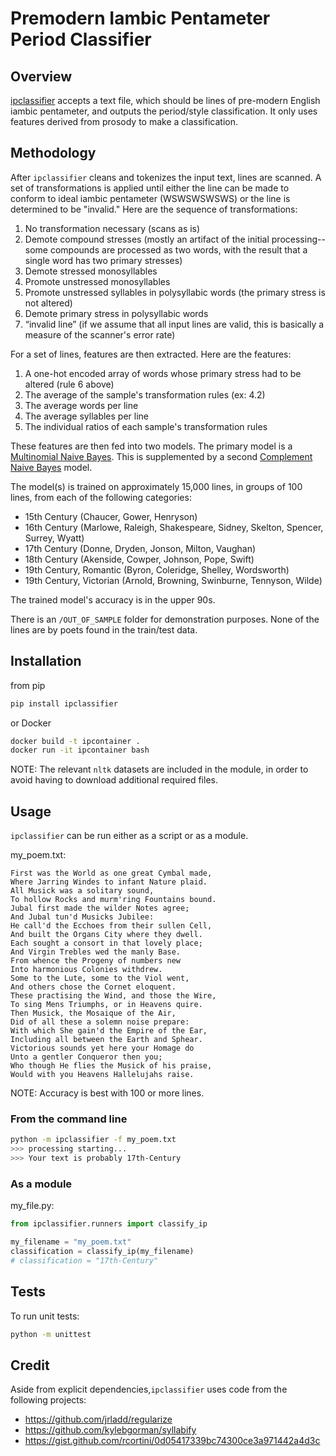 # Premodern Iambic Pentameter Period Classifier


## Overview
[ipclassifier](https://pypi.org/project/ipclassifier/) accepts a text file, which should be lines of pre-modern English iambic pentameter, and outputs the period/style classification.  It only uses features derived from prosody to make a classification.


## Methodology
After `ipclassifier` cleans and tokenizes the input text, lines are scanned.  A set of transformations is applied until either the line can be made to conform to ideal iambic pentameter (WSWSWSWSWS) or the line is determined to be "invalid."  Here are the sequence of transformations:

1. No transformation necessary (scans as is)
2. Demote compound stresses (mostly an artifact of the initial processing--some compounds are processed as two words, with the result that a single word has two primary stresses)
3. Demote stressed monosyllables
4. Promote unstressed monosyllables
5. Promote unstressed syllables in polysyllabic words (the primary stress is not altered)
6. Demote primary stress in polysyllabic words
7. “invalid line” (if we assume that all input lines are valid, this is basically a measure of the scanner's error rate) 

For a set of lines, features are then extracted.  Here are the features:
1. A one-hot encoded array of words whose primary stress had to be altered (rule 6 above)
2. The average of the sample's transformation rules (ex: 4.2)
3. The average words per line
4. The average syllables per line
5. The individual ratios of each sample's transformation rules

These features are then fed into two models.  The primary model is a [Multinomial Naive Bayes](https://scikit-learn.org/stable/modules/generated/sklearn.naive_bayes.MultinomialNB.html).  This is supplemented by a second [Complement Naive Bayes](https://scikit-learn.org/stable/modules/generated/sklearn.naive_bayes.ComplementNB.html) model.

The model(s) is trained on approximately 15,000 lines, in groups of 100 lines, from each of the following categories:

- 15th Century (Chaucer, Gower, Henryson)
- 16th Century (Marlowe, Raleigh, Shakespeare, Sidney, Skelton, Spencer, Surrey, Wyatt)
- 17th Century (Donne, Dryden, Jonson, Milton, Vaughan)
- 18th Century (Akenside, Cowper, Johnson, Pope, Swift)
- 19th Century, Romantic (Byron, Coleridge, Shelley, Wordsworth)
- 19th Century, Victorian (Arnold, Browning, Swinburne, Tennyson, Wilde)

The trained model's accuracy is in the upper 90s.

There is an `/OUT_OF_SAMPLE` folder for demonstration purposes.  None of the lines are by poets found in the train/test data.


## Installation
from pip
```bash
pip install ipclassifier
```

or Docker
```bash
docker build -t ipcontainer .
docker run -it ipcontainer bash
```
NOTE: The relevant `nltk` datasets are included in the module, in order to avoid having to download additional required files.


## Usage
`ipclassifier` can be run either as a script or as a module.

my_poem.txt:
```text
First was the World as one great Cymbal made,
Where Jarring Windes to infant Nature plaid.
All Musick was a solitary sound,
To hollow Rocks and murm'ring Fountains bound.
Jubal first made the wilder Notes agree;
And Jubal tun'd Musicks Jubilee:
He call'd the Ecchoes from their sullen Cell,
And built the Organs City where they dwell.
Each sought a consort in that lovely place;
And Virgin Trebles wed the manly Base.
From whence the Progeny of numbers new
Into harmonious Colonies withdrew.
Some to the Lute, some to the Viol went,
And others chose the Cornet eloquent.
These practising the Wind, and those the Wire,
To sing Mens Triumphs, or in Heavens quire.
Then Musick, the Mosaique of the Air,
Did of all these a solemn noise prepare:
With which She gain'd the Empire of the Ear,
Including all between the Earth and Sphear.
Victorious sounds yet here your Homage do
Unto a gentler Conqueror then you;
Who though He flies the Musick of his praise,
Would with you Heavens Hallelujahs raise.
```
NOTE: Accuracy is best with 100 or more lines.


### From the command line
```bash
python -m ipclassifier -f my_poem.txt
>>> processing starting...
>>> Your text is probably 17th-Century
```

### As a module
my_file.py:
```python
from ipclassifier.runners import classify_ip

my_filename = "my_poem.txt"
classification = classify_ip(my_filename)
# classification = "17th-Century"
```

## Tests
To run unit tests:
```bash
python -m unittest
```

## Credit
Aside from explicit dependencies,`ipclassifier` uses code from the following projects:
- https://github.com/jrladd/regularize
- https://github.com/kylebgorman/syllabify
- https://gist.github.com/rcortini/0d05417339bc74300ce3a971442a4d3c

